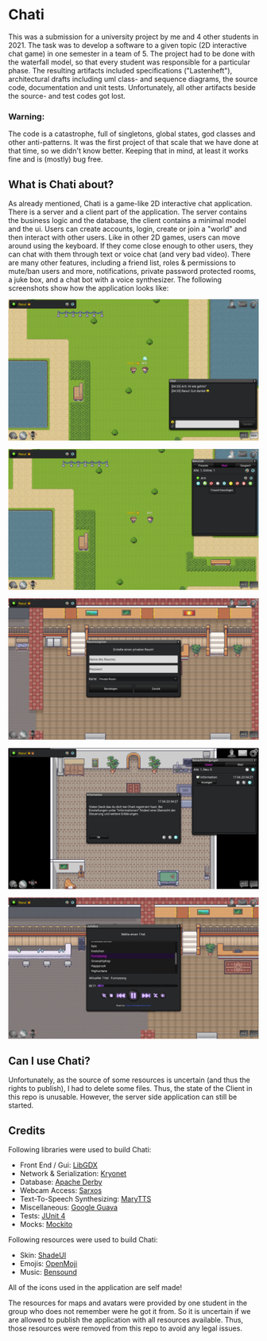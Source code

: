 # Chati

This was a submission for a university project by me and 4 other students in 2021. 
The task was to develop a software to a given topic (2D interactive chat game) in one semester in a team of 5.
The project had to be done with the waterfall model, so that every student was responsible for
a particular phase. The resulting artifacts included specifications ("Lastenheft"),
architectural drafts including uml class- and sequence diagrams, the source code, documentation
and unit tests. Unfortunately, all other artifacts beside the source- and test codes got lost.

### Warning: 
The code is a catastrophe, full of singletons, global states, god classes and other anti-patterns.
It was the first project of that scale that we have done at that time, so we didn't know better.
Keeping that in mind, at least it works fine and is (mostly) bug free.

## What is Chati about?

As already mentioned, Chati is a game-like 2D interactive chat application.
There is a server and a client part of the application. The server contains the business logic and the database,
the client contains a minimal model and the ui. Users can create accounts, login, create or join a "world"
and then interact with other users. Like in other 2D games, users can move around using the keyboard.
If they come close enough to other users, they can chat with them through text or voice chat (and very bad video).
There are many other features, including a friend list, roles & permissions to mute/ban users and more,
notifications, private password protected rooms, a juke box, and a chat bot with a voice synthesizer.
The following screenshots show how the application looks like:

![Screenshot1](https://github.com/Arti1994/Chati/blob/master/doc/Screenshot1.png)

![Screenshot2](https://github.com/Arti1994/Chati/blob/master/doc/Screenshot2.png)

![Screenshot3](https://github.com/Arti1994/Chati/blob/master/doc/Screenshot3.png)

![Screenshot4](https://github.com/Arti1994/Chati/blob/master/doc/Screenshot4.png)

![Screenshot5](https://github.com/Arti1994/Chati/blob/master/doc/Screenshot5.png)

## Can I use Chati?

Unfortunately, as the source of some resources is uncertain (and thus the rights to publish), I had to delete some files. Thus, the state of the Client 
in this repo is unusable. However, the server side application can still be started.

## Credits

Following libraries were used to build Chati:
* Front End / Gui: [LibGDX](https://github.com/libgdx/libgdx)
* Network & Serialization: [Kryonet](https://github.com/EsotericSoftware/kryonet)
* Database: [Apache Derby](https://github.com/apache/derby)
* Webcam Access: [Sarxos](https://github.com/sarxos/webcam-capture)
* Text-To-Speech Synthesizing: [MaryTTS](https://github.com/marytts/marytts)
* Miscellaneous: [Google Guava](https://github.com/google/guava)
* Tests: [JUnit 4](https://github.com/junit-team/junit4)
* Mocks: [Mockito](https://github.com/mockito/mockito)

Following resources were used to build Chati:
* Skin: [ShadeUI](https://ray3k.wordpress.com/artwork/shade-ui-skin-for-libgdx/)
* Emojis: [OpenMoji](https://openmoji.org/)
* Music: [Bensound](https://www.bensound.com/royalty-free-music)

All of the icons used in the application are self made!

The resources for maps and avatars were provided by one student in the group who does not remember were he got it from. So it is uncertain if we are
allowed to publish the application with all resources available. Thus, those resources were removed from this repo to avoid any legal issues.
